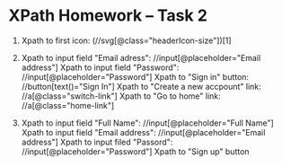 # XPath Homework – Task 2

1. Xpath to first icon: (//svg[@class="headerIcon-size"])[1]
   
2. Xpath to input field "Email adress": //input[@placeholder="Email address"]
   Xpath to input field "Password": //input[@placeholder="Password"]
   Xpath to "Sign in" button: //button[text()="Sign In"]
   Xpath to "Create a new accpount" link: //a[@class="switch-link"]
   Xpath to "Go to home" link: //a[@class="home-link"]
   
3. Xpath to input field "Full Name": //input[@placeholder="Full Name"]
   Xpath to input field "Email address": //input[@placeholder="Email address"]
   Xpath to input filed "Passord": //input[@placeholder="Password"]
   Xpath to "Sign up" button

